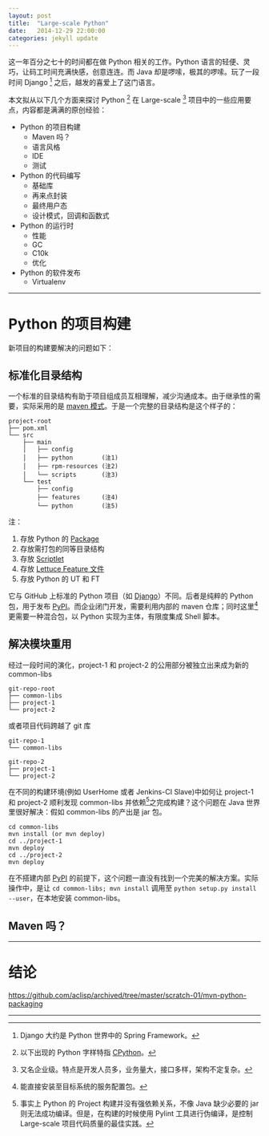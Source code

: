 ```yaml
---
layout: post
title:  "Large-scale Python"
date:   2014-12-29 22:00:00
categories: jekyll update
---
```


这一年百分之七十的时间都在做 Python 相关的工作。Python 语言的轻便、灵巧，让码工时间充满快感，创意连连。而 Java 却是啰嗦，极其的啰嗦。玩了一段时间 Django [^Django] 之后，越发的喜爱上了这门语言。

本文拟从以下几个方面来探讨 Python [^CPy] 在 Large-scale [^LS] 项目中的一些应用要点，内容都是满满的原创经验：

* Python 的项目构建
    - Maven 吗？
    - 语言风格
    - IDE
    - 测试
* Python 的代码编写
    - 基础库
    - 再来点封装
    - 最终用户态
    - 设计模式，回调和函数式
* Python 的运行时
    - 性能
    - GC
    - C10k
    - 优化
* Python 的软件发布
    - Virtualenv

- - - 

# Python 的项目构建

新项目的构建要解决的问题如下：

## 标准化目录结构

一个标准的目录结构有助于项目组成员互相理解，减少沟通成本。由于继承性的需要，实际采用的是 [maven 模式](http://maven.apache.org/guides/introduction/introduction-to-the-standard-directory-layout.html)。于是一个完整的目录结构是这个样子的：

    project-root
    ├── pom.xml
    └── src
        ├── main
        │   ├── config        
        │   ├── python        (注1)
        │   ├── rpm-resources (注2)
        │   └── scripts       (注3)
        └── test
            ├── config
            ├── features      (注4)
            └── python        (注5)

注：

1. 存放 Python 的 [Package](https://docs.python.org/3/tutorial/modules.html#packages)
2. 存放需打包的同等目录结构
3. 存放 [Scriptlet](http://mojo.codehaus.org/rpm-maven-plugin/adv-params.html#Scripts)
4. 存放 [Lettuce Feature 文件](http://lettuce.it/tutorial/simple.html#tutorial-simple)
5. 存放 Python 的 UT 和 FT

它与 GitHub 上标准的 Python 项目（如 [Django](https://github.com/django/django)）不同。后者是纯粹的 Python 包，用于发布 [PyPI][PyPI]。而企业闭门开发，需要利用内部的 maven 仓库；同时这里[^RDA]更需要一种混合包，以 Python 实现为主体，有限度集成 Shell 脚本。

[^RDA]: 能直接安装至目标系统的服务配置包。
  
## 解决模块重用

经过一段时间的演化，project-1 和 project-2 的公用部分被独立出来成为新的 common-libs 

    git-repo-root 
    ├── common-libs
    ├── project-1
    └── project-2
    
或者项目代码跨越了 git 库

    git-repo-1 
    └── common-libs

    git-repo-2
    ├── project-1
    └── project-2

在不同的构建环境(例如 UserHome 或者 Jenkins-CI Slave)中如何让 project-1 和 project-2 顺利发现 common-libs 并依赖[^Dep]之完成构建？这个问题在 Java 世界里很好解决：假如 common-libs 的产出是 jar 包。

``` shell
cd common-libs
mvn install (or mvn deploy)
cd ../project-1
mvn deploy
cd ../project-2
mvn deploy
```

在不搭建内部 [PyPI][PyPI] 的前提下，这个问题一直没有找到一个完美的解决方案。实际操作中，是让 `cd common-libs; mvn install` 调用至 `python setup.py install --user`，在本地安装 common-libs。

[PyPI]: http://en.wikipedia.org/wiki/Python_Package_Index
[^Dep]: 事实上 Python 的 Project 构建并没有强依赖关系，不像 Java 缺少必要的 jar 则无法成功编译。但是，在构建的时候使用 Pylint 工具进行伪编译，是控制 Large-scale 项目代码质量的最佳实践。

## Maven 吗？

- - -

# 结论 


https://github.com/aclisp/archived/tree/master/scratch-01/mvn-python-packaging

- - -

[^Django]: Django 大约是 Python 世界中的 Spring Framework。
[^LS]: 又名企业级。特点是开发人员多，业务量大，接口多样，架构不定复杂。
[^CPy]: 以下出现的 Python 字样特指 [CPython](http://en.wikipedia.org/wiki/CPython)。
